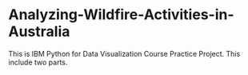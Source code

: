 # Analyzing-Wildfire-Activities-in-Australia
This is IBM Python for Data Visualization Course Practice Project. This include two parts.
